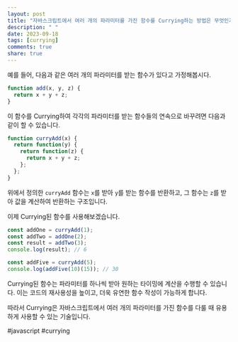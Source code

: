 ```yaml
---
layout: post
title: "자바스크립트에서 여러 개의 파라미터를 가진 함수를 Currying하는 방법은 무엇인가요?"
description: " "
date: 2023-09-18
tags: [currying]
comments: true
share: true
---
```


예를 들어, 다음과 같은 여러 개의 파라미터를 받는 함수가 있다고 가정해봅시다.

```javascript
function add(x, y, z) {
  return x + y + z;
}
```

이 함수를 Currying하여 각각의 파라미터를 받는 함수들의 연속으로 바꾸려면 다음과 같이 할 수 있습니다.

```javascript
function curryAdd(x) {
  return function(y) {
    return function(z) {
      return x + y + z;
    };
  };
}
```

위에서 정의한 `curryAdd` 함수는 `x`를 받아 `y`를 받는 함수를 반환하고, 그 함수는 `z`를 받아 값을 계산하여 반환하는 구조입니다.

이제 Currying된 함수를 사용해보겠습니다.

```javascript
const addOne = curryAdd(1);
const addTwo = addOne(2);
const result = addTwo(3);
console.log(result); // 6

const addFive = curryAdd(5);
console.log(addFive(10)(15)); // 30
```

Currying된 함수는 파라미터를 하나씩 받아 원하는 타이밍에 계산을 수행할 수 있습니다. 이는 코드의 재사용성을 높이고, 더욱 유연한 함수 작성이 가능하게 합니다.

따라서 Currying은 자바스크립트에서 여러 개의 파라미터를 가진 함수를 다룰 때 유용하게 사용할 수 있는 기술입니다.

#javascript #currying
